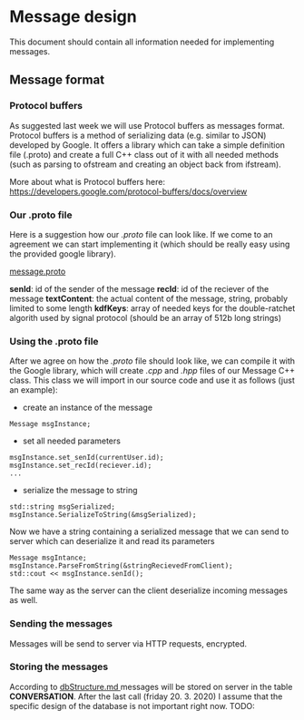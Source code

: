 # Message design

This document should contain all information needed for implementing messages.

## Message format

### Protocol buffers

As suggested last week we will use Protocol buffers as messages format. Protocol buffers is a method of serializing data (e.g. similar to JSON) developed by Google. It offers a library which can take a simple definition file (.proto) and create a full C++ class out of it with all needed methods (such as parsing to ofstream and creating an object back from ifstream).

More about what is Protocol buffers here:
https://developers.google.com/protocol-buffers/docs/overview

### Our .proto file

Here is a suggestion how our *.proto* file can look like. If we come to an agreement we can start implementing it (which should be really easy using the provided google library).

<a href="./message.proto">message.proto</a>

**senId**: id of the sender of the message
**recId**: id of the reciever of the message
**textContent**: the actual content of the message, string, probably limited to some length
**kdfKeys**: array of needed keys for the double-ratchet algorith used by signal protocol (should be an array of 512b long strings)

### Using the .proto file

After we agree on how the *.proto* file should look like, we can compile it with the Google library, which will create *.cpp* and *.hpp* files of our Message C++ class. This class we will import in our source code and use it as follows (just an example):

* create an instance of the message 
```
Message msgInstance;
```

* set all needed parameters
```
msgInstance.set_senId(currentUser.id);
msgInstance.set_recId(reciever.id);
...
```

* serialize the message to string
```
std::string msgSerialized;
msgInstance.SerializeToString(&msgSerialized);
```

Now we have a string containing a serialized message that we can send to server which can deserialize it and read its parameters
```
Message msgIntance;
msgInstance.ParseFromString(&stringRecievedFromClient);
std::cout << msgInstance.senId();
```

The same way as the server can the client deserialize incoming messages as well.

### Sending the messages

Messages will be send to server via HTTP requests, encrypted.

### Storing the messages

According to <a href="../design_ideas/dbStructure.md"> dbStructure.md </a> messages will be stored on server in the table **CONVERSATION**.
After the last call (friday 20. 3. 2020) I assume that the specific design of the database is not important right now.
TODO:
